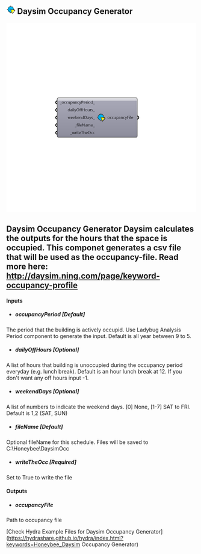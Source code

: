 ## ![](../../images/icons/Daysim_Occupancy_Generator.png) Daysim Occupancy Generator

![](../../images/components/Daysim_Occupancy_Generator.png)

Daysim Occupancy Generator
 Daysim calculates the outputs for the hours that the space is occupied. This componet generates a csv file that will be used as the occupancy-file. Read more here: http://daysim.ning.com/page/keyword-occupancy-profile 
 -
 

#### Inputs
* ##### occupancyPeriod [Default]
The period that the building is actively occupid. Use Ladybug Analysis Period component to generate the input. Default is all year between 9 to 5.
* ##### dailyOffHours [Optional]
A list of hours that building is unoccupied during the occupancy period everyday (e.g. lunch break). Default is an hour lunch break at 12. If you don't want any off hours input -1.
* ##### weekendDays [Optional]
A list of numbers to indicate the weekend days. [0] None, [1-7] SAT to FRI. Default is 1,2 (SAT, SUN)
* ##### fileName [Default]
Optional fileName for this schedule. Files will be saved to C:\Honeybee\DaysimOcc
* ##### writeTheOcc [Required]
Set to True to write the file

#### Outputs
* ##### occupancyFile
Path to occupancy file


[Check Hydra Example Files for Daysim Occupancy Generator](https://hydrashare.github.io/hydra/index.html?keywords=Honeybee_Daysim Occupancy Generator)